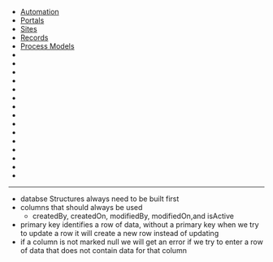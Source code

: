 
- [Automation](./Automation/Automation.md)
- [Portals](./Portals/PORTALS.md)
- [Sites](./Sites/SITES.md)
- [Records](./Records/RECORDS.md)
- [Process Models](./ProcessModels/ProcessModels.md)
- []()
- []()
- []()
- []()
- []()
- []()
- []()
- []()
- []()
- []()
- []()
- []()
- []()
- []()
- []()

---
- databse Structures always need to be built first
- columns that should always be used
    - createdBy, createdOn, modifiedBy, modifiedOn,and isActive
- primary key identifies a row of data, without a primary key when we try to update a row it will create a new row instead of updating
- if a column is not marked null we will get an error if we try to enter a row of data that does not contain data for that column

